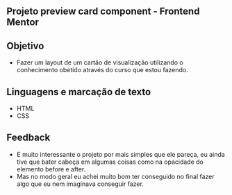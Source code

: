 ## Projeto preview card component - Frontend Mentor


## Objetivo

 -  Fazer um layout de um cartão de visualização utilizando o conhecimento obetido através do curso que estou fazendo.

## Linguagens e marcação de texto

 - HTML
 - CSS

## Feedback

 - E muito interessante o projeto por mais simples que ele pareça, eu ainda tive que bater cabeça em algumas coisas como na opacidade do elemento before e after.
 - Mas no modo geral eu achei muito bom ter conseguido no final fazer algo que eu nem imaginava conseguir fazer.

